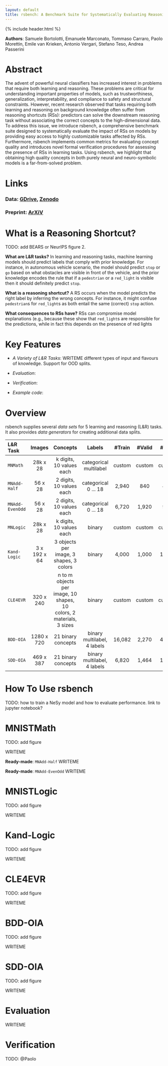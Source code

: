 ```yaml
---
layout: default
title: rsbench: A Benchmark Suite for Systematically Evaluating Reasoning Shortcuts
---
```


{% include header.html %}

**Authors**: Samuele Bortolotti, Emanuele Marconato, Tommaso Carraro, Paolo Morettin, Emile van Krieken, Antonio Vergari, Stefano Teso, Andrea Passerini

# Abstract

The advent of powerful neural classifiers has increased interest in problems that require both learning and reasoning. These problems are critical for understanding important properties of models, such as trustworthiness, generalization, interpretability, and compliance to safety and structural constraints. However, recent research observed that tasks requiring both learning and reasoning on background
knowledge often suffer from reasoning shortcuts (RSs): predictors can solve the downstream reasoning task without associating the correct concepts to the high-dimensional data. To address this issue, we introduce rsbench, a comprehensive
benchmark suite designed to systematically evaluate the impact of RSs on models by providing easy access to highly customizable tasks affected by RSs. Furthermore, rsbench implements common metrics for evaluating concept quality and
introduces novel formal verification procedures for assessing the presence of RSs in learning tasks. Using rsbench, we highlight that obtaining high quality concepts in both purely neural and neuro-symbolic models is a far-from-solved problem.


# Links

### **Data**: [GDrive](https://todo), [Zenodo](https://todo)

### **Preprint**: [ArXiV](https://arxiv.org)


# What is a Reasoning Shortcut?

TODO: add BEARS or NeurIPS figure 2.

**What are L&R tasks?**  In learning and reasoning tasks, machine learning models should predict labels
that comply with prior knowledge.  For instance, in autonomous vehicle scenario, the model should predict ``stop`` or ``go`` based on what obstacles are visible in front of the vehicle, and the prior knowledge encodes the rule that if a ``pedestrian`` or a ``red_light`` is visible then it should definitely predict ``stop``.

**What is a reasoning shortcut?**  A RS occurs when the model predicts the right label by inferring the wrong concepts.  For instance, it might confuse ``pedestrian``s for ``red_light``s as both entail the same (correct) ``stop`` action.

**What consequences to RSs have?** RSs can compromise model explanations (e.g., because these show that ``red_light``s are responsible for the predictions, while in fact this depends on the presence of red lights


# Key Features

- *A Variety of L&R Tasks*: WRITEME different types of input and flavours of knowledge.  Support for OOD splits.

- *Evaluation*:

- *Verification*:

- *Example code*:


# Overview

rsbench supplies several *data sets* for 5 learning and reasoning (L&R)
tasks.  It also provides *data generators* for creating additional data splits.  


| L&R Task          | Images       | Concepts                                                             | Labels                      | #Train | #Valid | #Test  | #OOD   |
| :--               | :--:         | :--:                                                                 | :--:                        | :--:   | :--:   | :--:   | :--:   |
| ``MNMath``        | 28k x 28     | k digits, 10 values each                                             | categorical multilabel      | custom | custom | custom | custom |
| ``MNAdd-Half``    | 56 x 28      | 2 digits, 10 values each                                             | categorical 0 ... 18        | 2,940  | 840    | 420    | 1,080  |
| ``MNAdd-EvenOdd`` | 56 x 28      | 2 digits, 10 values each                                             | categorical 0 ... 18        | 6,720  | 1,920  | 960    | 5,040  |
| ``MNLogic``       | 28k x 28     | k digits, 10 values each                                             | binary                      | custom | custom | custom | custom |
| ``Kand-Logic``    | 3 x 192 x 64 | 3 objects per image, 3 shapes, 3 colors                              | binary                      | 4,000  | 1,000  | 1,000  | -      |
| ``CLE4EVR``       | 320 x 240    | n to m objects per image, 10 shapes, 10 colors, 2 materials, 3 sizes | binary                      | custom | custom | custom | custom |
| ``BDD-OIA``       | 1280 x 720   | 21 binary concepts                                                   | binary multilabel, 4 labels | 16,082 | 2,270  | 4,572  | --     |
| ``SDD-OIA``       | 469 x 387    | 21 binary concepts                                                   | binary multilabel, 4 labels | 6,820  | 1,464  | 1,464  | 1,000  |


# How To Use rsbench

TODO: how to train a NeSy model and how to evaluate performance.  link to jupyter notebook?


# MNISTMath

TODO: add figure

WRITEME

**Ready-made**: ``MNAdd-Half`` WRITEME

**Ready-made**: ``MNAdd-EvenOdd`` WRITEME


# MNISTLogic

TODO: add figure

WRITEME


# Kand-Logic

TODO: add figure

WRITEME


# CLE4EVR

TODO: add figure

WRITEME


# BDD-OIA

TODO: add figure

WRITEME


# SDD-OIA

TODO: add figure

WRITEME


# Evaluation

WRITEME


# Verification

TODO: @Paolo
